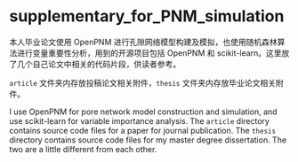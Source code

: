 # supplementary_for_PNM_simulation
本人毕业论文使用 OpenPNM 进行孔隙网络模型构建及模拟，也使用随机森林算法进行变量重要性分析，用到的开源项目包括 OpenPNM 和 scikit-learn。这里放了几个自己论文中相关的代码片段，供读者参考。

`article` 文件夹内存放投稿论文相关附件，`thesis` 文件夹内存放毕业论文相关附件。

I use OpenPNM for pore network model construction and simulation, and use scikit-learn for variable importance analysis. The `article` directory contains source code files for a paper for journal publication. The `thesis` directory contains source code files for my master degree dissertation. The two are a little different from each other.